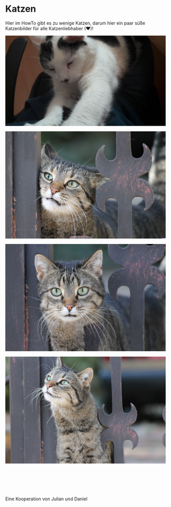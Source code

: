 # Katzen
Hier im HowTo gibt es zu wenige Katzen, darum hier ein paar süße Katzenbilder für alle Katzenliebhaber (❤)!

![](catsimg/fettsack.png)

![](catsimg/IMG_2134.jpg)

![](catsimg/IMG_2137.jpg)

![](catsimg/IMG_2170.jpg)

\
\
\
\
\
Eine Kooperation von Julian und Daniel